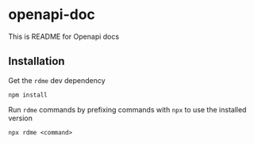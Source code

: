 # openapi-doc

This is README for Openapi docs

## Installation

Get the `rdme` dev dependency

```
npm install
```

Run `rdme` commands by prefixing commands with `npx` to use the installed version

```
npx rdme <command>
```
